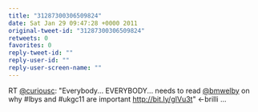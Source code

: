 ```yaml
---
title: "31287300306509824"
date: Sat Jan 29 09:47:28 +0000 2011
original-tweet-id: "31287300306509824"
retweets: 0
favorites: 0
reply-tweet-id: ""
reply-user-id: ""
reply-user-screen-name: ""
---
```

RT <a href="https://twitter.com/curiousc">@curiousc</a>: "Everybody... EVERYBODY... needs to read <a href="https://twitter.com/bmwelby">@bmwelby</a> on why #lbys and #ukgc11 are important http://bit.ly/gIVu3t" &lt;-brilli ...
